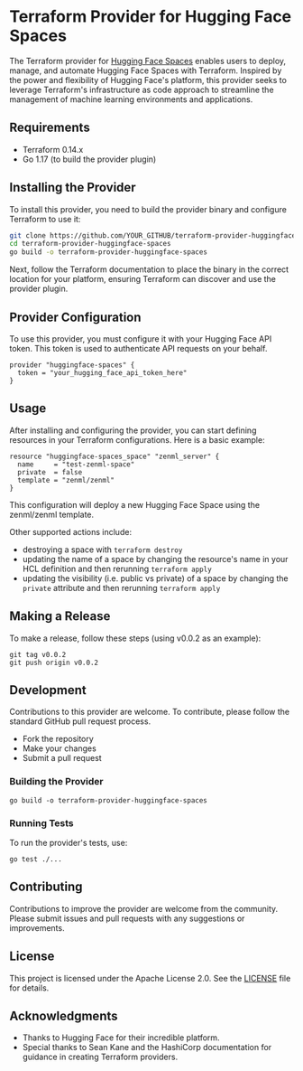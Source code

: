 # Terraform Provider for Hugging Face Spaces

The Terraform provider for [Hugging Face Spaces](https://huggingface.co/spaces) enables users to deploy, manage, and automate Hugging Face Spaces with Terraform. Inspired by the power and flexibility of Hugging Face's platform, this provider seeks to leverage Terraform's infrastructure as code approach to streamline the management of machine learning environments and applications.

## Requirements

- Terraform 0.14.x
- Go 1.17 (to build the provider plugin)

## Installing the Provider

To install this provider, you need to build the provider binary and configure Terraform to use it:

```bash
git clone https://github.com/YOUR_GITHUB/terraform-provider-huggingface-spaces.git
cd terraform-provider-huggingface-spaces
go build -o terraform-provider-huggingface-spaces
```

Next, follow the Terraform documentation to place the binary in the correct location for your platform, ensuring Terraform can discover and use the provider plugin.

## Provider Configuration

To use this provider, you must configure it with your Hugging Face API token. This token is used to authenticate API requests on your behalf.

```hcl
provider "huggingface-spaces" {
  token = "your_hugging_face_api_token_here"
}
```

## Usage

After installing and configuring the provider, you can start defining resources in your Terraform configurations. Here is a basic example:

```hcl
resource "huggingface-spaces_space" "zenml_server" {
  name     = "test-zenml-space"
  private  = false
  template = "zenml/zenml"
}
```

This configuration will deploy a new Hugging Face Space using the zenml/zenml
template.

Other supported actions include:

- destroying a space with `terraform destroy`
- updating the name of a space by changing the resource's name in your HCL
  definition and then rerunning `terraform apply`
- updating the visibility (i.e. public vs private) of a space by changing the `private`
  attribute and then rerunning `terraform apply`

## Making a Release

To make a release, follow these steps (using v0.0.2 as an example):

```
git tag v0.0.2
git push origin v0.0.2
```

## Development

Contributions to this provider are welcome. To contribute, please follow the standard GitHub pull request process.

- Fork the repository
- Make your changes
- Submit a pull request

### Building the Provider

```
go build -o terraform-provider-huggingface-spaces
```

### Running Tests

To run the provider's tests, use:

```
go test ./...
```

## Contributing

Contributions to improve the provider are welcome from the community. Please submit issues and pull requests with any suggestions or improvements.

## License

This project is licensed under the Apache License 2.0. See the [LICENSE](LICENSE.md) file for details.

## Acknowledgments

- Thanks to Hugging Face for their incredible platform.
- Special thanks to Sean Kane and the HashiCorp documentation for guidance in creating Terraform providers.
